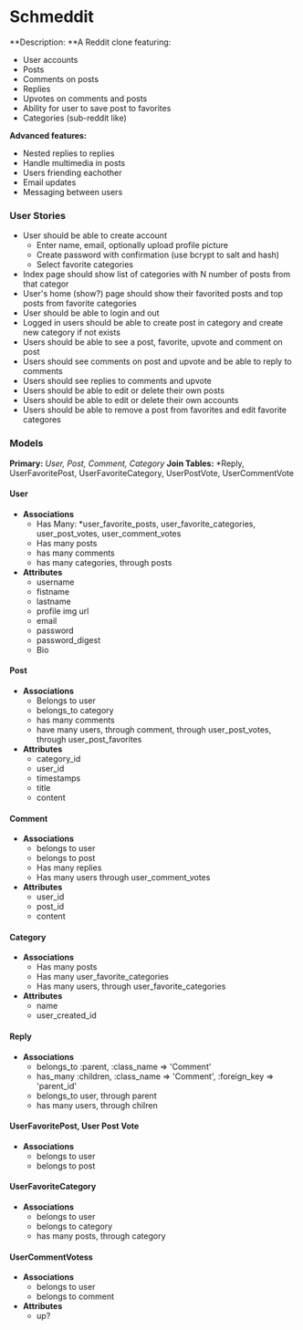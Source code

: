 # Schmeddit

**Description: **A Reddit clone featuring:
- User accounts
- Posts
- Comments on posts
- Replies
- Upvotes on comments and posts
- Ability for user to save post to favorites
- Categories (sub-reddit like)

**Advanced features:**
- Nested replies to replies
- Handle multimedia in posts
- Users friending eachother
- Email updates
- Messaging between users

### User Stories
- User should be able to create account
	- Enter name, email, optionally upload profile picture
	- Create password with confirmation (use bcrypt to salt and hash)
	- Select favorite categories
- Index page should show list of categories with N number of posts from that categor
- User's home (show?) page should show their favorited posts and top posts from favorite categories
- User should be able to login and out
- Logged in users should be able to create post in category and create new category if not exists
- Users should be able to see a post, favorite, upvote and comment on post
- Users should see comments on post and upvote and be able to reply to comments
- Users should see replies to comments and upvote
- Users should be able to edit or delete their own posts
- Users should be able to edit or delete their own accounts 
- Users should be able to remove a post from favorites and edit favorite categores

### Models
**Primary:** *User, Post, Comment, Category*
**Join Tables:** *Reply, UserFavoritePost, UserFavoriteCategory, UserPostVote, UserCommentVote

#### User
- **Associations**
	- Has Many: *user_favorite_posts, user_favorite_categories, user_post_votes, user_comment_votes
	- Has many posts
	- has many comments
	- has many categories, through posts
- **Attributes**
	- username
	- fistname
	- lastname
	- profile img url
	- email
	- password
	- password_digest
	- Bio
#### Post
- **Associations**
	- Belongs to user
	- belongs_to category
	- has many comments
	- have many users, through comment, through user_post_votes, through user_post_favorites	
- **Attributes**
	- category_id
	- user_id
	- timestamps
	- title
	- content
#### Comment
- **Associations**
	- belongs to user
	- belongs to post
	- Has many replies
	- Has many users through user_comment_votes
- **Attributes**
	- user_id
	- post_id
	- content

#### Category
- **Associations**
	- Has many posts
	- Has many user_favorite_categories
	- Has many users, through user_favorite_categories
- **Attributes**
	- name
	- user_created_id

#### Reply
- **Associations**
	- belongs_to :parent, :class_name => 'Comment'
	- has_many :children, :class_name => 'Comment', :foreign_key => 'parent_id'
	- belongs_to user, through parent
	- has many users, through chilren

#### UserFavoritePost, User Post Vote
- **Associations**
	- belongs to user
	- belongs to post

#### UserFavoriteCategory
- **Associations**
	- belongs to user
	- belongs to category
	- has many posts, through category

#### UserCommentVotess
- **Associations**
	- belongs to user
	- belongs to comment
- **Attributes**
	- up?
